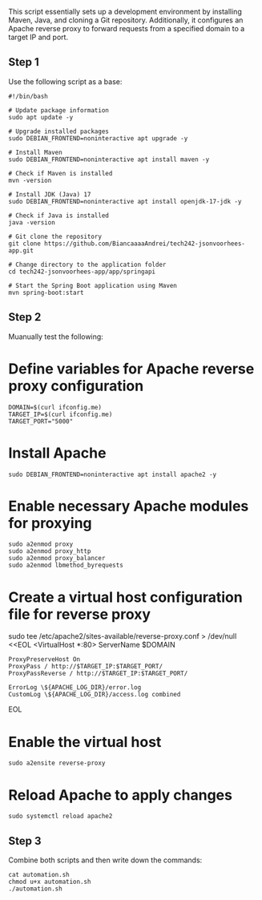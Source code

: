 This script essentially sets up a development environment by installing Maven, Java, and cloning a Git repository. Additionally, it configures an Apache reverse proxy to forward requests from a specified domain to a target IP and port. 

## Step 1 
Use the following script as a base:
```
#!/bin/bash

# Update package information
sudo apt update -y

# Upgrade installed packages
sudo DEBIAN_FRONTEND=noninteractive apt upgrade -y

# Install Maven
sudo DEBIAN_FRONTEND=noninteractive apt install maven -y

# Check if Maven is installed
mvn -version

# Install JDK (Java) 17
sudo DEBIAN_FRONTEND=noninteractive apt install openjdk-17-jdk -y

# Check if Java is installed
java -version

# Git clone the repository
git clone https://github.com/BiancaaaaAndrei/tech242-jsonvoorhees-app.git

# Change directory to the application folder
cd tech242-jsonvoorhees-app/app/springapi

# Start the Spring Boot application using Maven
mvn spring-boot:start

``` 

## Step 2
Muanually test the following:

# Define variables for Apache reverse proxy configuration
```
DOMAIN=$(curl ifconfig.me)
TARGET_IP=$(curl ifconfig.me)
TARGET_PORT="5000"
```

# Install Apache
``` 
sudo DEBIAN_FRONTEND=noninteractive apt install apache2 -y
``` 

# Enable necessary Apache modules for proxying
``` 
sudo a2enmod proxy
sudo a2enmod proxy_http
sudo a2enmod proxy_balancer
sudo a2enmod lbmethod_byrequests
``` 

# Create a virtual host configuration file for reverse proxy
sudo tee /etc/apache2/sites-available/reverse-proxy.conf > /dev/null <<EOL
<VirtualHost *:80>
    ServerName $DOMAIN

    ProxyPreserveHost On
    ProxyPass / http://$TARGET_IP:$TARGET_PORT/
    ProxyPassReverse / http://$TARGET_IP:$TARGET_PORT/

    ErrorLog \${APACHE_LOG_DIR}/error.log
    CustomLog \${APACHE_LOG_DIR}/access.log combined
</VirtualHost>
EOL

# Enable the virtual host
``` 
sudo a2ensite reverse-proxy
``` 

# Reload Apache to apply changes
``` 
sudo systemctl reload apache2
``` 

## Step 3
Combine both scripts and then write down the commands:
```
cat automation.sh
chmod u+x automation.sh
./automation.sh

```

